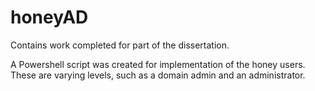 # honeyAD

Contains work completed for part of the dissertation. 

A Powershell script was created for implementation of the honey users. These are varying levels, such as a domain admin and an administrator.
